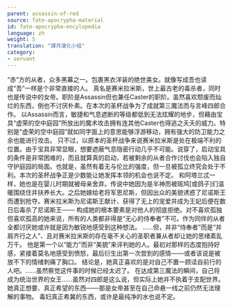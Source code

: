 ```yaml
---
parent: assassin-of-red
source: fate-apocrypha-material
id: fate-apocrypha-encylopedia
language: zh
weight: 5
translation: "譯月漢化小组"
category:
- servant
---
```


“赤”方的从者，众多黑幕之一。包裹黑衣洋装的绝世美女。就像写成吾也读成“吾”一样是个非常直接的人。
真名是赛米拉米斯，世上最古老的毒杀者，同时也是传说中的女帝。职阶是Assassin但也兼任Caster的职阶。虽然喜欢颓废而灿烂的东西，倒也不讨厌朴素。在本次的圣杯战争为了成就第三魔法而与言峰四郎合作。
以Assassin而言，敏捷和气息遮断的等级都低到无法炫耀的地步，但藉由宝具“虚荣的空中庭园”所放出的魔术攻击拥有连其他Caster也得逃之夭夭的威力。特别是“虚荣的空中庭园”就如同字面上的意思能够浮游移动，拥有强大的防卫能力之余也能进行攻击。
只不过，以原本的圣杯战争来说赛米拉米斯是处在极端不利的位置。由于宝具非常显眼，想要遮蔽气息隐密行动几乎不可能。说穿了，启动宝具的条件是非常困难的，而且就算真的启动，若被剩余的从者合作讨伐也会陷入独自守护庭园的局面。也就是，虽然有着无与伦比的强度，但一旦被孤立终究会处于不利。本次的圣杯战争正是少数能让她发挥本领的机会也说不定。
和阿塔兰忒一样，她也是在婴儿时期就被母亲舍弃。传说中她因为是半神而被斑鸠[或鸽子]们温暖围绕住并扶养长大。之后她嫁给老将军恩尼斯，但因出众的美貌诱惑了尼诺斯王而遭到抢夺。赛米拉米斯为尼诺斯王献计、获得了无上的宠爱并成为王妃后便在数日后毒杀了尼诺斯王───
构成她的根本要素是对他人的彻底拒绝。对不喜欢孤独但喜欢孤高的她来说，所有的人类都非得是“无心的侍奉者”不可。作为同伴的从者全都讨厌她或许就是因为敏锐地感受到这种想法。
……但，并非“侍奉者”而是“并肩齐行之人”、且对赛米拉米斯的存在毫不关心的圣职者兼从者却让她的思绪紊乱万千。
他是第一个以“能力”而非“美貌”来评判她的人。最初对那样的态度抱持好感，紧接着莫名地感受到愤怒，最后衍生出第一次尝到的感情───或者该说是被放不下的情绪刺痛了胸口。
结论是，她真正喜欢的是对自己不置一顾迳自前行的人吧。……虽然察觉这件事的时候已经太迟了。
在达成第三魔法的瞬间，自己将成为统治世界的女王……虽然对四郎是这么说，但实际上她并不执着于支配世界。她真正想要、真正希望的东西───那是女帝甚至在自己命悬一线之前仍然无法理解的事物。
毒妇真正希冀的东西，或许是最纯净的水也说不定。

